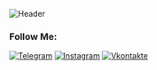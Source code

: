 ![Header](https://github.com/sviridofficial/sviridofficial/blob/main/%D0%92%D1%8B%D1%81%D1%82%D0%B0%D0%B2%D0%BA%D0%B0%20%D1%80%D0%B0%D0%B1%D0%BE%D1%82.gif)

### Follow Me:
[![Telegram](https://img.shields.io/badge/-Telegram-090909?style=for-the-badge&logo=telegram&logoColor=27A0D9)](https://t.me/KKKASTETTT)
[![Instagram](https://img.shields.io/badge/-Instagram-090909?style=for-the-badge&logo=instagram&logoColor=B4068E)](https://www.instagram.com/sviridov_kkk)
[![Vkontakte](https://img.shields.io/badge/-Vkontakte-090909?style=for-the-badge&logo=Vk&logoColor=4F7DB3)](https://vk.com/sviridov_kkk)

